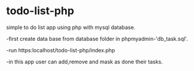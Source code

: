 # todo-list-php
 simple to do list app using php with mysql database.

-first create data base from database folder in phpmyadmin-'db_task.sql'.

-run https:localhost/todo-list-php/index.php

-in this app user can add,remove and mask as done their tasks.
